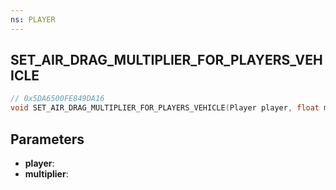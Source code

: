 ```yaml
---
ns: PLAYER
---
```

## SET_AIR_DRAG_MULTIPLIER_FOR_PLAYERS_VEHICLE

```c
// 0x5DA6500FE849DA16
void SET_AIR_DRAG_MULTIPLIER_FOR_PLAYERS_VEHICLE(Player player, float multiplier);
```

## Parameters
* **player**:
* **multiplier**:
